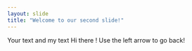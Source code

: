 ```yaml
---
layout: slide
title: "Welcome to our second slide!"
---
```

Your text and my text 
Hi there !
Use the left arrow to go back!